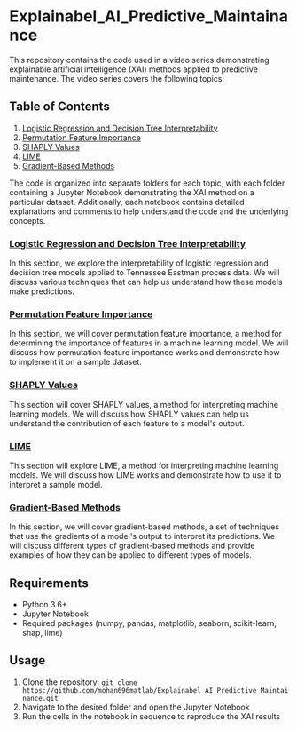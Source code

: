 # Explainabel_AI_Predictive_Maintainance
This repository contains the code used in a video series demonstrating explainable artificial intelligence (XAI) methods applied to predictive maintenance. The video series covers the following topics:

## Table of Contents

1. [Logistic Regression and Decision Tree Interpretability](https://youtu.be/eDvuUXrbwFk)
2. [Permutation Feature Importance](https://youtu.be/DnQsEAMMmyw)
3. [SHAPLY Values](https://youtu.be/llt7NOCcJAg)
4. [LIME](https://youtu.be/Kr3Bs0Ft6wc)
5. [Gradient-Based Methods](https://youtu.be/ZIGff_iGlVY)

The code is organized into separate folders for each topic, with each folder containing a Jupyter Notebook demonstrating the XAI method on a particular dataset. Additionally, each notebook contains detailed explanations and comments to help understand the code and the underlying concepts.



### [Logistic Regression and Decision Tree Interpretability](https://youtu.be/eDvuUXrbwFk)
In this section, we explore the interpretability of logistic regression and decision tree models applied to Tennessee Eastman process data. We will discuss various techniques that can help us understand how these models make predictions.

### [Permutation Feature Importance](https://youtu.be/DnQsEAMMmyw)
In this section, we will cover permutation feature importance, a method for determining the importance of features in a machine learning model. We will discuss how permutation feature importance works and demonstrate how to implement it on a sample dataset.

### [SHAPLY Values](https://youtu.be/llt7NOCcJAg)
This section will cover SHAPLY values, a method for interpreting machine learning models. We will discuss how SHAPLY values can help us understand the contribution of each feature to a model's output.

### [LIME](https://youtu.be/Kr3Bs0Ft6wc)
This section will explore LIME, a method for interpreting machine learning models. We will discuss how LIME works and demonstrate how to use it to interpret a sample model.

### [Gradient-Based Methods](https://youtu.be/ZIGff_iGlVY)
In this section, we will cover gradient-based methods, a set of techniques that use the gradients of a model's output to interpret its predictions. We will discuss different types of gradient-based methods and provide examples of how they can be applied to different types of models.

## Requirements

- Python 3.6+
- Jupyter Notebook
- Required packages (numpy, pandas, matplotlib, seaborn, scikit-learn, shap, lime)

## Usage

1. Clone the repository: `git clone https://github.com/mohan696matlab/Explainabel_AI_Predictive_Maintainance.git`
2. Navigate to the desired folder and open the Jupyter Notebook
3. Run the cells in the notebook in sequence to reproduce the XAI results
